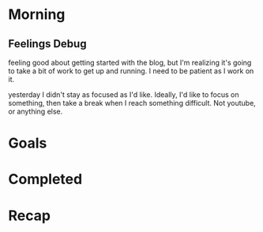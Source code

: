 # Morning
## Feelings Debug
feeling good about getting started with the blog, but I'm realizing it's going to take a bit of work to get up and running. I need to be patient as I work on it. 

yesterday I didn't stay as focused as I'd like. Ideally, I'd like to focus on something, then take a break when I reach something difficult. Not youtube, or anything else. 
# Goals
# Completed
# Recap
